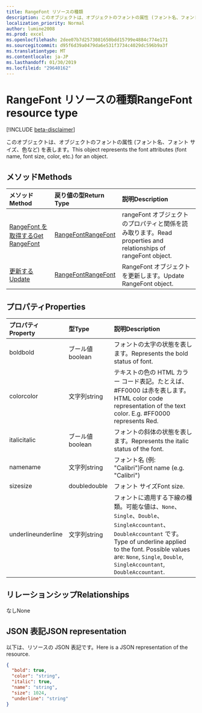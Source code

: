```yaml
---
title: RangeFont リソースの種類
description: このオブジェクトは、オブジェクトのフォントの属性 (フォント名、フォント サイズ、色など) を表します。
localization_priority: Normal
author: lumine2008
ms.prod: excel
ms.openlocfilehash: 2dee07b7d2573081650bdd15799e4884c774e171
ms.sourcegitcommit: d95f6d39a0479da6e531f3734c4029dc596b9a3f
ms.translationtype: MT
ms.contentlocale: ja-JP
ms.lasthandoff: 01/30/2019
ms.locfileid: "29640162"
---
```

# <a name="rangefont-resource-type"></a><span data-ttu-id="f962b-103">RangeFont リソースの種類</span><span class="sxs-lookup"><span data-stu-id="f962b-103">RangeFont resource type</span></span>

[!INCLUDE [beta-disclaimer](../../includes/beta-disclaimer.md)]

<span data-ttu-id="f962b-104">このオブジェクトは、オブジェクトのフォントの属性 (フォント名、フォント サイズ、色など) を表します。</span><span class="sxs-lookup"><span data-stu-id="f962b-104">This object represents the font attributes (font name, font size, color, etc.) for an object.</span></span>


## <a name="methods"></a><span data-ttu-id="f962b-105">メソッド</span><span class="sxs-lookup"><span data-stu-id="f962b-105">Methods</span></span>

| <span data-ttu-id="f962b-106">メソッド</span><span class="sxs-lookup"><span data-stu-id="f962b-106">Method</span></span>           | <span data-ttu-id="f962b-107">戻り値の型</span><span class="sxs-lookup"><span data-stu-id="f962b-107">Return Type</span></span>    |<span data-ttu-id="f962b-108">説明</span><span class="sxs-lookup"><span data-stu-id="f962b-108">Description</span></span>|
|:---------------|:--------|:----------|
|[<span data-ttu-id="f962b-109">RangeFont を取得する</span><span class="sxs-lookup"><span data-stu-id="f962b-109">Get RangeFont</span></span>](../api/rangefont-get.md) | [<span data-ttu-id="f962b-110">RangeFont</span><span class="sxs-lookup"><span data-stu-id="f962b-110">RangeFont</span></span>](rangefont.md) |<span data-ttu-id="f962b-111">rangeFont オブジェクトのプロパティと関係を読み取ります。</span><span class="sxs-lookup"><span data-stu-id="f962b-111">Read properties and relationships of rangeFont object.</span></span>|
|[<span data-ttu-id="f962b-112">更新する</span><span class="sxs-lookup"><span data-stu-id="f962b-112">Update</span></span>](../api/rangefont-update.md) | [<span data-ttu-id="f962b-113">RangeFont</span><span class="sxs-lookup"><span data-stu-id="f962b-113">RangeFont</span></span>](rangefont.md)   |<span data-ttu-id="f962b-114">RangeFont オブジェクトを更新します。</span><span class="sxs-lookup"><span data-stu-id="f962b-114">Update RangeFont object.</span></span> |

## <a name="properties"></a><span data-ttu-id="f962b-115">プロパティ</span><span class="sxs-lookup"><span data-stu-id="f962b-115">Properties</span></span>
| <span data-ttu-id="f962b-116">プロパティ</span><span class="sxs-lookup"><span data-stu-id="f962b-116">Property</span></span>     | <span data-ttu-id="f962b-117">型</span><span class="sxs-lookup"><span data-stu-id="f962b-117">Type</span></span>   |<span data-ttu-id="f962b-118">説明</span><span class="sxs-lookup"><span data-stu-id="f962b-118">Description</span></span>|
|:---------------|:--------|:----------|
|<span data-ttu-id="f962b-119">bold</span><span class="sxs-lookup"><span data-stu-id="f962b-119">bold</span></span>|<span data-ttu-id="f962b-120">ブール値</span><span class="sxs-lookup"><span data-stu-id="f962b-120">boolean</span></span>|<span data-ttu-id="f962b-121">フォントの太字の状態を表します。</span><span class="sxs-lookup"><span data-stu-id="f962b-121">Represents the bold status of font.</span></span>|
|<span data-ttu-id="f962b-122">color</span><span class="sxs-lookup"><span data-stu-id="f962b-122">color</span></span>|<span data-ttu-id="f962b-123">文字列</span><span class="sxs-lookup"><span data-stu-id="f962b-123">string</span></span>|<span data-ttu-id="f962b-p101">テキストの色の HTML カラー コード表記。たとえば、#FF0000 は赤を表します。</span><span class="sxs-lookup"><span data-stu-id="f962b-p101">HTML color code representation of the text color. E.g. #FF0000 represents Red.</span></span>|
|<span data-ttu-id="f962b-127">italic</span><span class="sxs-lookup"><span data-stu-id="f962b-127">italic</span></span>|<span data-ttu-id="f962b-128">ブール値</span><span class="sxs-lookup"><span data-stu-id="f962b-128">boolean</span></span>|<span data-ttu-id="f962b-129">フォントの斜体の状態を表します。</span><span class="sxs-lookup"><span data-stu-id="f962b-129">Represents the italic status of the font.</span></span>|
|<span data-ttu-id="f962b-130">name</span><span class="sxs-lookup"><span data-stu-id="f962b-130">name</span></span>|<span data-ttu-id="f962b-131">文字列</span><span class="sxs-lookup"><span data-stu-id="f962b-131">string</span></span>|<span data-ttu-id="f962b-132">フォント名 (例: "Calibri")</span><span class="sxs-lookup"><span data-stu-id="f962b-132">Font name (e.g. "Calibri")</span></span>|
|<span data-ttu-id="f962b-133">size</span><span class="sxs-lookup"><span data-stu-id="f962b-133">size</span></span>|<span data-ttu-id="f962b-134">double</span><span class="sxs-lookup"><span data-stu-id="f962b-134">double</span></span>|<span data-ttu-id="f962b-135">フォント サイズ</span><span class="sxs-lookup"><span data-stu-id="f962b-135">Font size.</span></span>|
|<span data-ttu-id="f962b-136">underline</span><span class="sxs-lookup"><span data-stu-id="f962b-136">underline</span></span>|<span data-ttu-id="f962b-137">文字列</span><span class="sxs-lookup"><span data-stu-id="f962b-137">string</span></span>|<span data-ttu-id="f962b-p102">フォントに適用する下線の種類。可能な値は、`None`、`Single`、`Double`、`SingleAccountant`、`DoubleAccountant` です。</span><span class="sxs-lookup"><span data-stu-id="f962b-p102">Type of underline applied to the font. Possible values are: `None`, `Single`, `Double`, `SingleAccountant`, `DoubleAccountant`.</span></span>|

## <a name="relationships"></a><span data-ttu-id="f962b-140">リレーションシップ</span><span class="sxs-lookup"><span data-stu-id="f962b-140">Relationships</span></span>
<span data-ttu-id="f962b-141">なし</span><span class="sxs-lookup"><span data-stu-id="f962b-141">None</span></span>


## <a name="json-representation"></a><span data-ttu-id="f962b-142">JSON 表記</span><span class="sxs-lookup"><span data-stu-id="f962b-142">JSON representation</span></span>

<span data-ttu-id="f962b-143">以下は、リソースの JSON 表記です。</span><span class="sxs-lookup"><span data-stu-id="f962b-143">Here is a JSON representation of the resource.</span></span>

<!-- {
  "blockType": "resource",
  "optionalProperties": [

  ],
  "@odata.type": "microsoft.graph.rangeFont"
}-->

```json
{
  "bold": true,
  "color": "string",
  "italic": true,
  "name": "string",
  "size": 1024,
  "underline": "string"
}

```

<!-- uuid: 8fcb5dbc-d5aa-4681-8e31-b001d5168d79
2015-10-25 14:57:30 UTC -->
<!--
{
  "type": "#page.annotation",
  "description": "RangeFont resource",
  "keywords": "",
  "section": "documentation",
  "tocPath": "",
  "suppressions": [
    "Error: /api-reference/beta/resources/rangefont.md:\r\n      Exception processing links.\r\n    System.ArgumentException: Link Definition was null. Link text: !INCLUDE [beta-disclaimer](../../includes/beta-disclaimer.md)\r\n      at ApiDoctor.Validation.DocFile.get_LinkDestinations()\r\n      at ApiDoctor.Validation.DocSet.ValidateLinks(Boolean includeWarnings, String[] relativePathForFiles, IssueLogger issues, Boolean requireFilenameCaseMatch, Boolean printOrphanedFiles)"
  ]
}
-->
